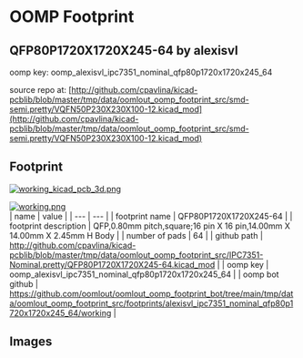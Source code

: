 # OOMP Footprint  
## QFP80P1720X1720X245-64  by alexisvl  
  
oomp key: oomp_alexisvl_ipc7351_nominal_qfp80p1720x1720x245_64  
  
source repo at: [http://github.com/cpavlina/kicad-pcblib/blob/master/tmp/data/oomlout_oomp_footprint_src/smd-semi.pretty/VQFN50P230X230X100-12.kicad_mod](http://github.com/cpavlina/kicad-pcblib/blob/master/tmp/data/oomlout_oomp_footprint_src/smd-semi.pretty/VQFN50P230X230X100-12.kicad_mod)  
## Footprint  
  
[![working_kicad_pcb_3d.png](working_kicad_pcb_3d_600.png)](working_kicad_pcb_3d.png)  
  
[![working.png](working_600.png)](working.png)  
| name | value | 
| --- | --- | 
| footprint name | QFP80P1720X1720X245-64 | 
| footprint description | QFP,0.80mm pitch,square;16 pin X 16 pin,14.00mm X 14.00mm X 2.45mm H Body | 
| number of pads | 64 | 
| github path | http://github.com/cpavlina/kicad-pcblib/blob/master/tmp/data/oomlout_oomp_footprint_src/IPC7351-Nominal.pretty/QFP80P1720X1720X245-64.kicad_mod | 
| oomp key | oomp_alexisvl_ipc7351_nominal_qfp80p1720x1720x245_64 | 
| oomp bot github | https://github.com/oomlout/oomlout_oomp_footprint_bot/tree/main/tmp/data/oomlout_oomp_footprint_src/footprints/alexisvl_ipc7351_nominal_qfp80p1720x1720x245_64/working | 
## Images  
